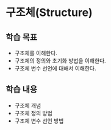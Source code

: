 # 구조체(Structure)

## 학습 목표

* 구조체를 이해한다.
* 구조체의 정의와 초기화 방법을 이해한다.
* 구조체 변수 선언에 대해서 이해한다.

## 학습 내용

* 구조체 개념 
* 구조체 정의 방법
* 구조체 변수 선언 방법
